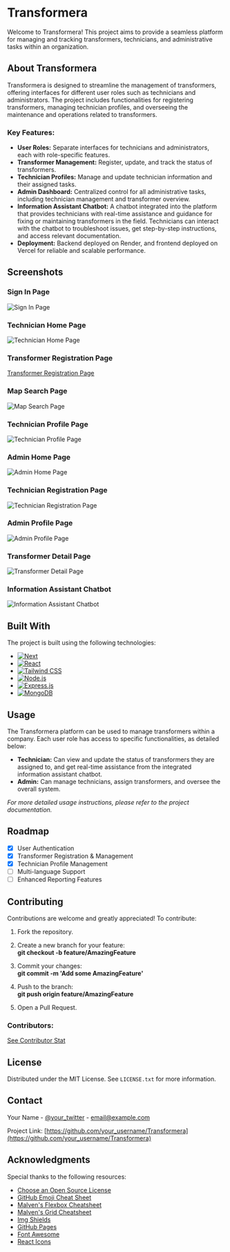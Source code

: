 # Transformera

Welcome to Transformera! This project aims to provide a seamless platform for managing and tracking transformers, technicians, and administrative tasks within an organization.

## About Transformera

Transformera is designed to streamline the management of transformers, offering interfaces for different user roles such as technicians and administrators. The project includes functionalities for registering transformers, managing technician profiles, and overseeing the maintenance and operations related to transformers.

### Key Features:
- **User Roles:** Separate interfaces for technicians and administrators, each with role-specific features.
- **Transformer Management:** Register, update, and track the status of transformers.
- **Technician Profiles:** Manage and update technician information and their assigned tasks.
- **Admin Dashboard:** Centralized control for all administrative tasks, including technician management and transformer overview.
- **Information Assistant Chatbot:** A chatbot integrated into the platform that provides technicians with real-time assistance and guidance for fixing or maintaining transformers in the field. Technicians can interact with the chatbot to troubleshoot issues, get step-by-step instructions, and access relevant documentation.
- **Deployment:** Backend deployed on Render, and frontend deployed on Vercel for reliable and scalable performance.

## Screenshots

### Sign In Page
![Sign In Page](https://github.com/eyosiasbitsu/Transfomera/blob/main/images/signup.png?raw=true)

### Technician Home Page
![Technician Home Page](https://github.com/eyosiasbitsu/Transfomera/blob/main/images/technician_home.png?raw=true)

### Transformer Registration Page
[Transformer Registration Page](https://github.com/eyosiasbitsu/Transfomera/blob/main/images/register_transformer.png?raw=true)

### Map Search Page
![Map Search Page](https://github.com/eyosiasbitsu/Transfomera/blob/main/images/map_feature.png?raw=true)

### Technician Profile Page
![Technician Profile Page](https://github.com/eyosiasbitsu/Transfomera/blob/main/images/technician_profile.png?raw=true)

### Admin Home Page
![Admin Home Page](https://github.com/eyosiasbitsu/Transfomera/blob/main/images/admin_home.png?raw=true)

### Technician Registration Page
![Technician Registration Page](https://github.com/eyosiasbitsu/Transfomera/blob/main/images/register_technician.png?raw=true)

### Admin Profile Page
![Admin Profile Page](https://github.com/eyosiasbitsu/Transfomera/blob/main/images/admin_profile.png?raw=true)

### Transformer Detail Page
![Transformer Detail Page](https://github.com/eyosiasbitsu/Transfomera/blob/main/images/transformer_detail.png?raw=true)

### Information Assistant Chatbot
![Information Assistant Chatbot](https://github.com/eyosiasbitsu/Transfomera/blob/main/images/chatbot.png?raw=true)

## Built With

The project is built using the following technologies:

* [![Next][Next.js]][Next-url]
* [![React][React.js]][React-url]
* [![Tailwind CSS][TailwindCSS]][TailwindCSS-url]
* [![Node.js][Node.js]][Node-url]
* [![Express.js][Express.js]][Express-url]
* [![MongoDB][MongoDB]][MongoDB-url]

## Usage

The Transformera platform can be used to manage transformers within a company. Each user role has access to specific functionalities, as detailed below:

- **Technician:** Can view and update the status of transformers they are assigned to, and get real-time assistance from the integrated information assistant chatbot.
- **Admin:** Can manage technicians, assign transformers, and oversee the overall system.

_For more detailed usage instructions, please refer to the project documentation._

## Roadmap

- [x] User Authentication
- [x] Transformer Registration & Management
- [x] Technician Profile Management
- [ ] Multi-language Support
- [ ] Enhanced Reporting Features

## Contributing

Contributions are welcome and greatly appreciated! To contribute:

1. Fork the repository.
2. Create a new branch for your feature:  
   **git checkout -b feature/AmazingFeature**

3. Commit your changes:  
   **git commit -m 'Add some AmazingFeature'**

4. Push to the branch:  
   **git push origin feature/AmazingFeature**

5. Open a Pull Request.

### Contributors:

<a href="https://github.com/eyosiasbitsu/Transfomera/graphs/contributors">
  See Contributor Stat
</a>

## License

Distributed under the MIT License. See `LICENSE.txt` for more information.

## Contact

Your Name - [@your_twitter](https://twitter.com/your_username) - email@example.com

Project Link: [https://github.com/your_username/Transformera](https://github.com/your_username/Transformera)

## Acknowledgments

Special thanks to the following resources:

- [Choose an Open Source License](https://choosealicense.com)
- [GitHub Emoji Cheat Sheet](https://www.webpagefx.com/tools/emoji-cheat-sheet)
- [Malven's Flexbox Cheatsheet](https://flexbox.malven.co/)
- [Malven's Grid Cheatsheet](https://grid.malven.co/)
- [Img Shields](https://shields.io)
- [GitHub Pages](https://pages.github.com)
- [Font Awesome](https://fontawesome.com)
- [React Icons](https://react-icons.github.io/react-icons/search)

<!-- MARKDOWN LINKS & IMAGES -->
[contributors-shield]: https://img.shields.io/github/contributors/othneildrew/Best-README-Template.svg?style=for-the-badge
[contributors-url]: https://github.com/eyosiasbitsu/Transfomera/graphs/contributors
[forks-shield]: https://img.shields.io/github/forks/othneildrew/Best-README-Template.svg?style=for-the-badge
[forks-url]: https://github.com/othneildrew/Best-README-Template/network/members
[stars-shield]: https://img.shields.io/github/stars/othneildrew/Best-README-Template.svg?style=for-the-badge
[stars-url]: https://github.com/othneildrew/Best-README-Template/stargazers
[issues-shield]: https://img.shields.io/github/issues/othneildrew/Best-README-Template.svg?style=for-the-badge
[issues-url]: https://github.com/othneildrew/Best-README-Template/issues
[license-shield]: https://img.shields.io/github/license/othneildrew/Best-README-Template.svg?style=for-the-badge
[license-url]: https://github.com/othneildrew/Best-README-Template/blob/master/LICENSE.txt
[linkedin-shield]: https://img.shields.io/badge/-LinkedIn-black.svg?style=for-the-badge&logo=linkedin&colorB=555
[linkedin-url]: https://linkedin.com/in/othneildrew
[product-screenshot]: images/screenshot.png
[signin-screenshot]: https://drive.google.com/drive/folders/1G2O06BLHopgGyCbmi75JvqoKqkl1VGZA?usp=sharing
[technician-home-screenshot]: https://drive.google.com/file/d/1s05sR5lmzQ05z7sQy-Vu3lZQsFL-5UyP/view?usp=drive_link
[transformer-registration-screenshot]: https://drive.google.com/file/d/1TIJRsYhWfCjBjLCoDyZnI1joGvPegSDm/view?usp=drive_link
[map-search-screenshot]: https://drive.google.com/file/d/1ju5TY14np5gwfnU7x5fxmlU3l6x9QR7o/view?usp=drive_link
[technician-profile-screenshot]: https://drive.google.com/file/d/10kEVLK5NCWDKJ05MiqppoGftNuObMzn7/view?usp=drive_link
[admin-home-screenshot]: https://drive.google.com/file/d/1bRtqPDT9_BEd1HKKtzwzAnpkhgV53LS-/view?usp=drive_link
[technician-registration-screenshot]: https://drive.google.com/file/d/1NYodox91II-rdC5F5HkJg7f8VEmbF2Z9/view?usp=drive_link
[admin-profile-screenshot]: https://drive.google.com/file/d/1jvy58Nh3ekjPunL86MCxeKwcZhyXhlOy/view?usp=drive_link
[transformer-detail-screenshot]: https://drive.google.com/file/d/1GKJNHMkIPnJkWowFQYmGY2DHO3vLZBVT/view?usp=drive_link
[chatbot-screenshot]: https://drive.google.com/file/d/1TRPpRUKXsjUbztxhNS2RiVj7IesN-pyb/view?usp=drive_link
[Next.js]: https://img.shields.io/badge/next.js-000000?style=for-the-badge&logo=nextdotjs&logoColor=white
[Next-url]: https://nextjs.org/
[React.js]: https://img.shields.io/badge/React-20232A?style=for-the-badge&logo=react&logoColor=61DAFB
[React-url]: https://reactjs.org/
[TailwindCSS]: https://img.shields.io/badge/TailwindCSS-38B2AC?style=for-the-badge&logo=tailwindcss&logoColor=white
[TailwindCSS-url]: https://tailwindcss.com/
[Node.js]: https://img.shields.io/badge/Node.js-43853D?style=for-the-badge&logo=node-dot-js&logoColor=white
[Node-url]: https://nodejs.org/
[Express.js]: https://img.shields.io/badge/Express.js-404D59?style=for-the-badge
[Express-url]: https://expressjs.com/
[MongoDB]: https://img.shields.io/badge/MongoDB-4EA94B?style=for-the-badge&logo=mongodb&logoColor=white
[MongoDB-url]: https://mongodb.com/
